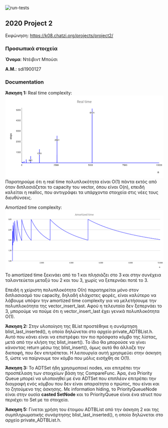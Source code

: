 ![run-tests](../../workflows/run-tests/badge.svg)

## 2020 Project 2

Εκφώνηση: https://k08.chatzi.org/projects/project2/


### Προσωπικά στοιχεία

__Όνομα__: Ντέιβιντ Μπούσι

__Α.Μ.__: sdi1900127


### Documentation

__Άσκηση 1:__
Real time complexity:
![real time](charts/realtime.png)
Παρατηρούμε ότι η real time πολυπλοκότητα είναι Ο(1) πάντα εκτός από όταν διπλασιάζεται το capacity του vector, όπου είναι O(n), επειδή καλείται η realloc, που αντιγράφει τα υπάρχοντα στοιχεία στις νέες τους διευθύνσεις.

Amortized time complexity:
![amortized time](charts/amortized.png)
Το amortized time ξεκινάει από το 1 και πλησιάζει στο 3 και στην συνέχεια ταλαντεύεται μεταξύ του 2 και του 3, χωρίς να ξεπερνάει ποτέ το 3.

Επειδή η χείριστη πολυπλοκότητα Ο(n) παρατηρείται μόνο στον διπλασιασμό του capacity, δηλαδή ελάχιστες φορές, είναι καλύτερο να λάβουμε υπόψιν την amortized time complexity για να μελετήσουμε την πολυπλοκότητα της vector_insert_last. Αφού η τελευταία δεν ξεπερνάει το 3, μπορούμε να πούμε ότι η vector_insert_last έχει γενικά πολυπλοκότητα Ο(1).

__Άσκηση 2:__
Στην υλοποίηση της BList προστέθηκε η συνάρτηση blist_last_inserted(), η οποία δηλώνεται στο αρχείο private_ADTBList.h. Αυτό που κάνει είναι να επιστρέφει τον πιο πρόσφατο κόμβο της λίστας, μετά από την κλήση της blist_insert(). Το ίδιο θα μπορούσε να γίνει κάνοντας return μέσω της blist_insert(), όμως αυτό θα άλλαζε την διεπαφή, που δεν επιτρέπεται. Η λειτουργία αυτή χρησιμεύει στην άσκηση 5, ώστε να παίρνουμε τον κόμβο που μόλις εισήχθη σε Ο(1).

__Άσκηση 3:__
Το ADTSet ήδη χρησιμοποιεί nodes, και επιτρέπει την προσπέλαση των στοιχείων βάση της CompareFunc. Άρα, ένα Priority Queue μπορεί να υλοποιηθεί με ένα ADTSet που επιπλέον επιτρέπει την διαγραφή ενός κόμβου που δεν είναι απαραίτητα ο πρώτος, που είναι και το ζητούμενο της άσκησης.
Με information hiding, το PriorityQueueNode είναι στην ουσία __casted SetNode__ και το PriorityQueue είναι ένα struct που περιέχει το Set με τα στοιχεία.

__Άσκηση 5:__
Γίνεται χρήση του έτοιμου ADTBList από την άσκηση 2 και της συμπληρωματικής συνάρτησης blist_last_inserted(), η οποία δηλώνεται στο αρχείο private_ADTBList.h.